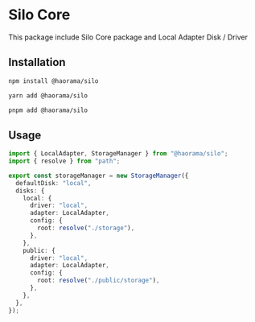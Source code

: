 # Silo Core
This package include Silo Core package and Local Adapter Disk / Driver

## Installation

```bash
npm install @haorama/silo

yarn add @haorama/silo

pnpm add @haorama/silo
```

## Usage

```ts
import { LocalAdapter, StorageManager } from "@haorama/silo";
import { resolve } from "path";

export const storageManager = new StorageManager({
  defaultDisk: "local",
  disks: {
    local: {
      driver: "local",
      adapter: LocalAdapter,
      config: {
        root: resolve("./storage"),
      },
    },
    public: {
      driver: "local",
      adapter: LocalAdapter,
      config: {
        root: resolve("./public/storage"),
      },
    },
  },
});
```
